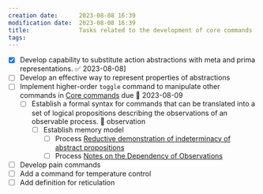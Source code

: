 ```yaml
---
creation date:		2023-08-08 16:39
modification date:	2023-08-08 16:39
title: 				Tasks related to the development of core commands
tags:
---
```

- [x] Develop capability to substitute action abstractions with meta and prima representations. ✅ 2023-08-08]
- [ ] Develop an effective way to represent properties of abstractions
- [ ] Implement higher-order `toggle` command to manipulate other commands in [Core commands](Core%20commands.md) due 📅 2023-08-09 
	- [ ] Establish a formal syntax for commands that can be translated into a set of logical propositions describing the observations of an observable process. 📅 observation
		- [ ] Establish memory model
			- [ ] Process [Reductive demonstration of indeterminacy of abstract propositions](Reductive%20demonstration%20of%20indeterminacy%20of%20abstract%20propositions.md)
			- [ ] Process [Notes on the Dependency of Observations](Notes%20on%20the%20Dependency%20of%20Observations.md)
		
- [ ] Develop pain commands
- [ ] Add a command for temperature control
- [ ] Add definition for reticulation